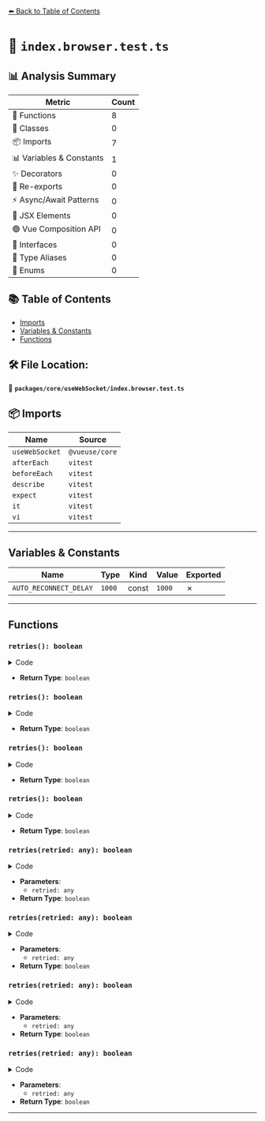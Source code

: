 [⬅️ Back to Table of Contents](../../../index.md)

# 📄 `index.browser.test.ts`

## 📊 Analysis Summary

| Metric | Count |
|--------|-------|
| 🔧 Functions | 8 |
| 🧱 Classes | 0 |
| 📦 Imports | 7 |
| 📊 Variables & Constants | 1 |
| ✨ Decorators | 0 |
| 🔄 Re-exports | 0 |
| ⚡ Async/Await Patterns | 0 |
| 💠 JSX Elements | 0 |
| 🟢 Vue Composition API | 0 |
| 📐 Interfaces | 0 |
| 📑 Type Aliases | 0 |
| 🎯 Enums | 0 |

## 📚 Table of Contents

- [Imports](#imports)
- [Variables & Constants](#variables-constants)
- [Functions](#functions)

## 🛠️ File Location:
📂 **`packages/core/useWebSocket/index.browser.test.ts`**

## 📦 Imports

| Name | Source |
|------|--------|
| `useWebSocket` | `@vueuse/core` |
| `afterEach` | `vitest` |
| `beforeEach` | `vitest` |
| `describe` | `vitest` |
| `expect` | `vitest` |
| `it` | `vitest` |
| `vi` | `vitest` |


---

## Variables & Constants

| Name | Type | Kind | Value | Exported |
|------|------|------|-------|----------|
| `AUTO_RECONNECT_DELAY` | `1000` | const | `1000` | ✗ |


---

## Functions

### `retries(): boolean`

<details><summary>Code</summary>

```ts
() => false
```
</details>

- **Return Type**: `boolean`
### `retries(): boolean`

<details><summary>Code</summary>

```ts
() => false
```
</details>

- **Return Type**: `boolean`
### `retries(): boolean`

<details><summary>Code</summary>

```ts
() => false
```
</details>

- **Return Type**: `boolean`
### `retries(): boolean`

<details><summary>Code</summary>

```ts
() => false
```
</details>

- **Return Type**: `boolean`
### `retries(retried: any): boolean`

<details><summary>Code</summary>

```ts
retried => retried < 1
```
</details>

- **Parameters**:
  - `retried: any`
- **Return Type**: `boolean`
### `retries(retried: any): boolean`

<details><summary>Code</summary>

```ts
retried => retried < 1
```
</details>

- **Parameters**:
  - `retried: any`
- **Return Type**: `boolean`
### `retries(retried: any): boolean`

<details><summary>Code</summary>

```ts
retried => retried < 1
```
</details>

- **Parameters**:
  - `retried: any`
- **Return Type**: `boolean`
### `retries(retried: any): boolean`

<details><summary>Code</summary>

```ts
retried => retried < 1
```
</details>

- **Parameters**:
  - `retried: any`
- **Return Type**: `boolean`

---